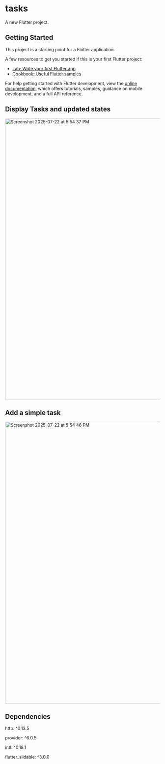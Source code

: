 # tasks

A new Flutter project.

## Getting Started

This project is a starting point for a Flutter application.

A few resources to get you started if this is your first Flutter project:

- [Lab: Write your first Flutter app](https://docs.flutter.dev/get-started/codelab)
- [Cookbook: Useful Flutter samples](https://docs.flutter.dev/cookbook)

For help getting started with Flutter development, view the
[online documentation](https://docs.flutter.dev/), which offers tutorials,
samples, guidance on mobile development, and a full API reference.

## Display Tasks and updated states


<img width="590" height="916" alt="Screenshot 2025-07-22 at 5 54 37 PM" src="https://github.com/user-attachments/assets/85baafc6-a8f8-4bf1-8617-4bc8717c4b17" />

## Add a simple task 

<img width="586" height="917" alt="Screenshot 2025-07-22 at 5 54 46 PM" src="https://github.com/user-attachments/assets/9696c3aa-94d3-48a7-8edc-cd22ae22604f" />

## Dependencies

http: ^0.13.5

provider: ^6.0.5

intl: ^0.18.1

flutter_slidable: ^3.0.0
